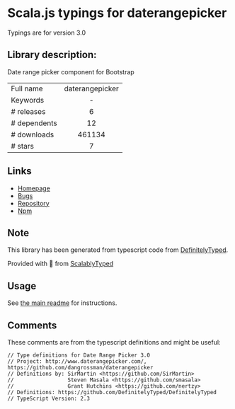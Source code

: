 
# Scala.js typings for daterangepicker

Typings are for version 3.0

## Library description:
Date range picker component for Bootstrap

|                    |                 |
| ------------------ | :-------------: |
| Full name          | daterangepicker |
| Keywords           | - |
| # releases         | 6 |
| # dependents       | 12 |
| # downloads        | 461134 |
| # stars            | 7 |

## Links
- [Homepage](https://github.com/dangrossman/daterangepicker)
- [Bugs](https://github.com/dangrossman/daterangepicker/issues)
- [Repository](https://github.com/dangrossman/daterangepicker)
- [Npm](https://www.npmjs.com/package/daterangepicker)
    


## Note
This library has been generated from typescript code from [DefinitelyTyped](https://definitelytyped.org).

Provided with :purple_heart: from [ScalablyTyped](https://github.com/oyvindberg/ScalablyTyped)

## Usage
See [the main readme](../../readme.md) for instructions.

## Comments

These comments are from the typescript definitions and might be useful:
```
// Type definitions for Date Range Picker 3.0
// Project: http://www.daterangepicker.com/, https://github.com/dangrossman/daterangepicker
// Definitions by: SirMartin <https://github.com/SirMartin>
//                 Steven Masala <https://github.com/smasala>
//                 Grant Hutchins <https://github.com/nertzy>
// Definitions: https://github.com/DefinitelyTyped/DefinitelyTyped
// TypeScript Version: 2.3

```

